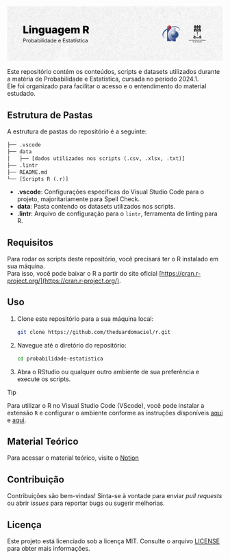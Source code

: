 <picture>
  <source media="(prefers-color-scheme: dark)" srcset="./.github/cover.png">
  <source media="(prefers-color-scheme: light)" srcset="./.github/cover_light.png">
  <img alt="Linguagem R aplicada à Probabilidade e Estatística" src="/.github/cover_light.png">
</picture>

Este repositório contém os conteúdos, scripts e datasets utilizados durante a matéria de Probabilidade e Estatística, cursada no período 2024.1.  
Ele foi organizado para facilitar o acesso e o entendimento do material estudado.

## Estrutura de Pastas

A estrutura de pastas do repositório é a seguinte:

```
├── .vscode
├── data
│   ├── [dados utilizados nos scripts (.csv, .xlsx, .txt)]
├── .lintr
├── README.md
└── [Scripts R (.r)]
```

- **.vscode**: Configurações específicas do Visual Studio Code para o projeto, majoritariamente para Spell Check.
- **data**: Pasta contendo os datasets utilizados nos scripts.
- **.lintr**: Arquivo de configuração para o `lintr`, ferramenta de linting para R.

## Requisitos

Para rodar os scripts deste repositório, você precisará ter o R instalado em sua máquina.  
Para isso, você pode baixar o R a partir do site oficial [https://cran.r-project.org/](https://cran.r-project.org/).

## Uso

1. Clone este repositório para a sua máquina local:

   ```bash
   git clone https://github.com/theduardomaciel/r.git
   ```

2. Navegue até o diretório do repositório:

   ```bash
   cd probabilidade-estatistica
   ```

3. Abra o RStudio ou qualquer outro ambiente de sua preferência e execute os scripts.

> [!TIP]
> Para utilizar o R no Visual Studio Code (VScode), você pode instalar a extensão `R` e configurar o ambiente conforme as instruções disponíveis [aqui](https://code.visualstudio.com/docs/languages/r) e [aqui](https://github.com/REditorSupport/vscode-R/wiki/Installation:-Windows).

## Material Teórico
Para acessar o material teórico, visite o [Notion](https://www.notion.so/theduardomaciel/Probabilidade-e-Estat-stica-c0e84ebbec0944a484f48e335b7d4249?pvs=4)

## Contribuição

Contribuições são bem-vindas! Sinta-se à vontade para enviar _pull requests_ ou abrir _issues_ para reportar bugs ou sugerir melhorias.

## Licença

Este projeto está licenciado sob a licença MIT. Consulte o arquivo [LICENSE](LICENSE) para obter mais informações.